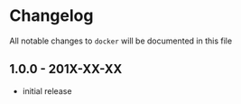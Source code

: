 # Changelog

All notable changes to `docker` will be documented in this file

## 1.0.0 - 201X-XX-XX

- initial release
